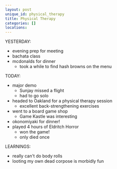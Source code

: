 ```yaml
---
layout: post
unique_id: physical_therapy
title: Physical Therapy
categories: []
locations: 
---
```


YESTERDAY:
* evening prep for meeting
* bachata class
* mcdonalds for dinner
  * took a while to find hash browns on the menu

TODAY:
* major demo
  * Sunjay missed a flight
  * had to go solo
* headed to Oakland for a physical therapy session
  * excellent back-strengthening exercises
* went to a board game shop
  * Game Kastle was interesting
* okonomiyaki for dinner!
* played 4 hours of Eldritch Horror
  * won the game!
  * only died once

LEARNINGS:
* really can't do body rolls
* looting my own dead corpose is morbidly fun